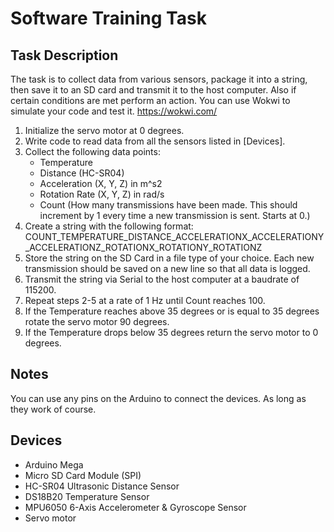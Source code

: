 # Software Training Task

## Task Description
The task is to collect data from various sensors, package it into a string, then save it to an SD card and transmit it to the host computer. Also if certain conditions are met perform an action. You can use Wokwi to simulate your code and test it. https://wokwi.com/
  
1. Initialize the servo motor at 0 degrees.
2. Write code to read data from all the sensors listed in [Devices].
3. Collect the following data points:
	- Temperature
	- Distance (HC-SR04)
	- Acceleration (X, Y, Z) in m^s2
	- Rotation Rate (X, Y, Z) in rad/s
	- Count (How many transmissions have been made. This should increment by 1 every time a new transmission is sent. Starts at 0.)
4. Create a string with the following format:
	COUNT_TEMPERATURE_DISTANCE_ACCELERATIONX_ACCELERATIONY_ACCELERATIONZ_ROTATIONX_ROTATIONY_ROTATIONZ
5. Store the string on the SD Card in a file type of your choice. Each new transmission should be saved on a new line so that all data is logged.
6. Transmit the string via Serial to the host computer at a baudrate of 115200.
7. Repeat steps 2-5 at a rate of 1 Hz until Count reaches 100.
8. If the Temperature reaches above 35 degrees or is equal to 35 degrees rotate the servo motor 90 degrees.
9. If the Temperature drops below 35 degrees return the servo motor to 0 degrees.

## Notes
You can use any pins on the Arduino to connect the devices. As long as they work of course.

## Devices
- Arduino Mega
- Micro SD Card Module (SPI)
- HC-SR04 Ultrasonic Distance Sensor
- DS18B20 Temperature Sensor
- MPU6050 6-Axis Accelerometer & Gyroscope Sensor
- Servo motor